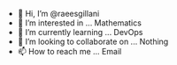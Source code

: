 - 👋 Hi, I’m @raeesgillani
- 👀 I’m interested in ... Mathematics
- 🌱 I’m currently learning ... DevOps
- 💞️ I’m looking to collaborate on ... Nothing
- 📫 How to reach me ... Email

<!---
raeesgillani/raeesgillani is a ✨ special ✨ repository because its `README.md` (this file) appears on your GitHub profile.
You can click the Preview link to take a look at your changes.
--->
